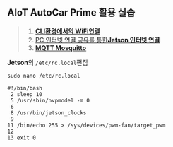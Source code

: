 ## AIoT AutoCar Prime 활용 실습


>
>1. **[CLI환경에서의 WiFi연결](./md/how2connect_wifi_cli_env.md)**
>2. [PC 인터넷 연결 공유를 통한**Jetson 인터넷 연결**](./md/how2connect_jetson2internet.md) 
>3. **[MQTT Mosquitto](./md/mqtt_mosquitto.md)** 









**Jetson**의 `/etc/rc.local`편집

```
sudo nano /etc/rc.local
```

```
#!/bin/bash
 2 sleep 10
 5 /usr/sbin/nvpmodel -m 0
 6
 8 /usr/bin/jetson_clocks
 9
11 /bin/echo 255 > /sys/devices/pwm-fan/target_pwm
12
13 exit 0

```

